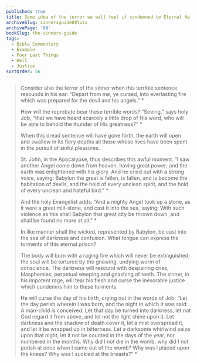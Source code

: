 ```yaml
---
published: true
title: Some idea of the terror we will feel if condemned to Eternal Hell
archiveSlug: sinnersguide00luis
archivePage: '89'
bookSlug: the-sinners-guide
tags:
  - Bible Commentary
  - Example
  - Four Last Things
  - Hell
  - Justice
sortOrder: 56
---
```


> Consider also the terror of the sinner when this terrible sentence resounds in his ear: “Depart from me, ye cursed, into everlasting fire which was prepared for the devil and his angels.” \*
>
> How will the reprobate bear these terrible words? “Seeing,” says holy Job, “that we have heard scarcely a little drop of His word, who will be able to behold the thunder of His greatness?” \*
>
> When this dread sentence will have gone forth, the earth will open and swallow in its fiery depths all those whose lives have been spent in the pursuit of sinful pleasures.
>
> St. John, in the Apocalypse, thus describes this awful moment: “I saw another Angel come down from heaven, having great power; and the earth was enlightened with his glory. And he cried out with a strong voice, saying: Babylon the great is fallen, is fallen, and is become the habitation of devils, and the hold of every unclean spirit, and the hold of every unclean and hateful bird.” \*
>
> And the holy Evangelist adds: “And a mighty Angel took up a stone, as it were a great miil-stone, and cast it into the sea, saying: With such violence as this shall Babylon that great city be thrown down, and shall be found no more at all.” \*
>
> In like manner shall the wicked, represented by Babylon, be cast into the sea of darkness and confusion. What tongue can express the torments of this eternal prison?
>
> The body will burn with a raging fire which will never be extinguished; the soul will be tortured by the gnawing, undying worm of conscience. The darkness will resound with despairing cries, blasphemies, perpetual weeping and gnashing of teeth. The sinner, in his impotent rage, will tear his flesh and curse the inexorable justice which condemns him to these torments.
>
> He will curse the day of his birth, crying out in the words of Job: “Let the day perish wherein I was born, and the night in which it was said: A man-child is conceived. Let that day be turned into darkness, let not God regard it from above, and let not the light shine upon it. Let darkness and the shadow of death cover it, let a mist overspread it, and let it be wrapped up in bitterness. Let a darksome whirlwind seize upon that night, let it not be counted in the days of the year, nor numbered in the months. Why did I not die in the womb, why did I not perish at once when I came out of the womb? Why was I placed upon the knees? Why was I suckled at the breasts?” \*
